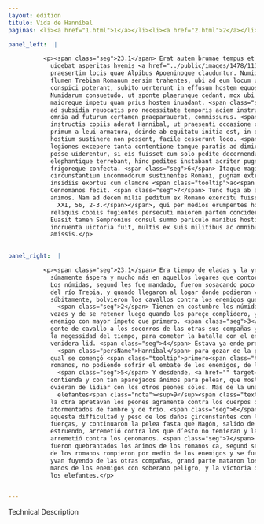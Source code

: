 ```yaml
---
layout: edition
titulo: Vida de Hanníbal
paginas: <li><a href="1.html">1</a></li><li><a href="2.html">2</a></li><li><a href="3.html">3</a></li><li><a href="4.html">4</a></li><li><a href="5.html">5</a></li><li><a href="6.html">6</a></li><li><a href="7.html">7</a></li><li><a href="8.html">8</a></li><li><a href="9.html">9</a></li><li><a href="10.html">10</a></li><li><a href="11.html">11</a></li><li><a href="12.html">12</a></li><li><a href="13.html">13</a></li><li><a href="14.html">14</a></li><li><a href="15.html">15</a></li><li><a href="16.html">16</a></li><li><a href="17.html">17</a></li><li><a href="18.html">18</a></li><li><a href="19.html">19</a></li><li><a href="20.html">20</a></li><li><a href="21.html">21</a></li><li><a href="22.html">22</a></li><li><a href="23.html">23</a></li><li><a href="24.html">24</a></li><li><a href="25.html">25</a></li><li><a href="26.html">26</a></li><li><a href="27.html">27</a></li><li><a href="28.html">28</a></li><li><a href="29.html">29</a></li><li><a href="30.html">30</a></li><li><a href="31.html">31</a></li><li><a href="32.html">32</a></li><li><a href="33.html">33</a></li><li><a href="34.html">34</a></li><li><a href="35.html">35</a></li><li><a href="36.html">36</a></li><li><a href="37.html">37</a></li><li><a href="38.html">38</a></li><li><a href="39.html">39</a></li><li><a href="40.html">40</a></li><li><a href="41.html">41</a></li><li><a href="42.html">42</a></li><li><a href="43.html">43</a></li><li><a href="44.html">44</a></li><li><a href="45.html">45</a></li><li><a href="46.html">46</a></li><li><a href="47.html">47</a></li><li><a href="48.html">48</a></li><li><a href="49.html">49</a></li><li><a href="50.html">50</a></li><li><a href="51.html">51</a></li><li><a href="52.html">52</a></li><li><a href="53.html">53</a></li><li><a href="54.html">54</a></li><li><a href="55.html">55</a></li><li><a href="56.html">56</a></li><li><a href="57.html">57</a></li><li><a href="58.html">58</a></li><li><a href="59.html">59</a></li><li><a href="60.html">60</a></li><li><a href="61.html">61</a></li><li><a href="62.html">62</a></li><li><a href="63.html">63</a></li><li><a href="64.html">64</a></li><li><a href="65.html">65</a></li><li><a href="66.html">66</a></li><li><a href="67.html">67</a></li><li><a href="68.html">68</a></li><li><a href="69.html">69</a></li><li><a href="70.html">70</a></li><li><a href="71.html">71</a></li><li><a href="72.html">72</a></li><li><a href="73.html">73</a></li><li><a href="74.html">74</a></li><li><a href="75.html">75</a></li><li><a href="76.html">76</a></li><li><a href="77.html">77</a></li><li><a href="78.html">78</a></li><li><a href="79.html">79</a></li><li><a href="80.html">80</a></li><li><a href="81.html">81</a></li><li><a href="82.html">82</a></li><li><a href="83.html">83</a></li><li><a href="84.html">84</a></li><li><a href="85.html">85</a></li><li><a href="86.html">86</a></li><li><a href="87.html">87</a></li><li><a href="88.html">88</a></li><li><a href="89.html">89</a></li><li><a href="90.html">90</a></li><li><a href="91.html">91</a></li><li><a href="92.html">92</a></li><li><a href="93.html">93</a></li><li><a href="94.html">94</a></li><li><a href="95.html">95</a></li><li><a href="96.html">96</a></li>

panel_left:  |

          <p><span class="seg">23.1</span> Erat autem brumae tempus et summa
            uigebat asperitas hyemis <a href="../public/images/1478/113r.jpg" target="new"><img class="facs" src="../public/images/1491/1491.jpg"/></a>[113r] in iis
            praesertim locis quae Alpibus Apoeninoque clauduntur. Numidae, ut praeceptum erat citra
            flumen Trebiam Romanum sensim trahentes, ubi ad eum locum uenerunt, unde suorum signa
            conspici poterant, subito uerterunt in effusum hostem equos. <span class="seg">2</span> Est enim
            Numidarum consuetudo, ut sponte plaerunque cedant, mox ubi uisum fuerit, sistant, rursus
            maioreque impetu quam prius hostem inuadant. <span class="seg">3</span> Sempronius extemplo equitibus
            ad subsidia reuocatis pro necessitate temporis aciem instruit, pugnam cum hoste, qui
            omnia ad futurum certamen praeparauerat, commissurus. <span class="seg">4</span> Iam enim cum
            instructis copiis aderat Hannibal, ut praesenti occasione certandi uteretur. Pugna
            primum a leui armatura, deinde ab equitatu initia est, in qua Romani equites cum impetum
            hostium sustinere non possent, facile cesserunt loco. <span class="seg">5</span> Praelium deinde
            legiones excepere tanta contentione tamque paratis ad dimicandum animis, ut resistere
            posse uiderentur, si eis fuisset cum solo pedite decernendum. Sed hinc equites
            elephantique terrebant, hinc pedites instabant acriter pugnantes aduersus corpora fame
            frigoreque confecta. <span class="seg">6</span> Itaque magis animis quam uiribus hanc molem
            circunstantium incommodorum sustinentes Romani, pugnam extraxere, quousque Mago ex
            insidiis exortus cum clamore <span class="tooltip">ac<span class="tooltiptext">et #F #W </span></span> tumultu incautos inuasit, et media Poenorum acies iussu Hannibalis impetum in
            Cennomanos fecit. <span class="seg">7</span> Tunc fuga ab auxiliaribus caepta Romanorum fraegit
            animos. Nam ad decem milia peditum ex Romano exercitu fuisse dicuntur<span class="nota"><sup>22</sup><span class="texto_nota">Livio
              XXI, 56, 2-3.</span></span>, qui per medios erumpentes hostes se Placentiam contulere. Ex
            reliquis copiis fugientes persecuti maiorem partem conciderunt poeni. <span class="seg">8</span>
            Euasit tamen Sempronius consul summo periculo manibus hostium euitatis. Nec Poenis
            incruenta uictoria fuit, multis ex suis militibus ac omnibus prope elephantis
            amissis.</p>
        

panel_right:  |

          <p><span class="seg">23.1</span> Era tiempo de eladas y la ynvernada era
            súmamente áspera y mucho más en aquellos logares que contornan los Alpes y el Apenino.
            Los númidas, segund les fue mandado, fueron sosacando poco a poco los romanos aquende
            del río Trebia, y quando llegaron al logar donde podieron veer las señas de los suyos
            súbitamente, bolvieron los cavallos contra los enemigos que venían esparzidos.
              <span class="seg">2</span> Tienen en costumbre los númidas de se retraher de su voluntad muchas
            vezes y de se retener luego quando les pareçe complidero, y arremeten de nuevo al
            enemigo con mayor ímpeto que primero. <span class="seg">3</span> Sempronio prestamente fizo tornar su
            gente de cavallo a los socorros de las otras sus compañas y puso en orden la az, segund
            la neçessidad del tiempo, para cometer la batalla con el enemigo ya antes aparejado a la
            venidera lid. <span class="seg">4</span> Estava ya ende presente con sus compañas ordenadas
              <span class="persName">Hanníbal</span> para gozar de la presente occasión de la contienda, la
            qual se començó <span class="tooltip">primero<span class="tooltiptext">prmero  </span></span> entre los de ligera armadura y después entre los de cavallo, pero los cavalleros
            romanos, no podiendo sofrir el embate de los enemigos, de ligero se retraxeron.
              <span class="seg">5</span> Y desdende, <a href="" target="new"><img class="facs" src="../public/images/1491/1491.jpg"/></a>[169v,b] las legiones arremetieron con tan grand
            contienda y con tan aparejados ánimos para pelear, que mostraron poder resistir si
            ovieran de lidiar con los otros peones sólos. Mas de la una parte ponían espanto los
              elefantes<span class="nota"><sup>9</sup><span class="texto_nota">P. omite el sujeto lat. equites.</span></span> y de
            la otra apretavan los peones agramente contra los cuerpos que para pelear estavan
            atormentados de fambre y de frío. <span class="seg">6</span> De manera que los romanos sofrieron más
            aquesta difficultad y peso de los daños çircunstantes con los ánimos que con las
            fuerças, y continuaron la pelea fasta que Magón, salido de la çelada con grita y con
            estruendo, arremetió contra los que d’esto no temieran y la az mediana de los carthagineses, por mandado de <span class="persName">Hanníbal</span>,
            arremetió contra los çenomanos. <span class="seg">7</span> Entonçes, començando a fuyr los ayudadores,
            fueron quebrantados los ánimos de los romanos ca, segund se dize, fasta diez mill peones
            de los romanos rompieron por medio de los enemigos y se fueron a Plazençia, y de los que
            yvan fuyendo de las otras compañas, grand parte mataron los carthagineses. <span class="seg">8</span> Con todo, pudo escapar el cónsul Sempronio de las
            manos de los enemigos con soberano peligro, y la victoria que ovieron los <span class="tooltip">carthagineses<span class="tooltiptext">Carthagines  </span></span> no fue sin sangre, porque perdieron muchos de los suyos y quasi todos
            los elefantes.</p>
        

---
```


Technical Description 